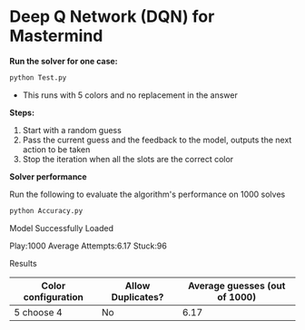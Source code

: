# Deep Q Network (DQN) for Mastermind

**Run the solver for one case:**

```bash
python Test.py
```

- This runs with 5 colors and no replacement in the answer

**Steps:**

1. Start with a random guess
3. Pass the current guess and the feedback to the model, outputs the next action to be taken
4. Stop the iteration when all the slots are the correct color

**Solver performance**

Run the following to evaluate the algorithm's performance on 1000 solves

```bash
python Accuracy.py
```
Model Successfully Loaded

Play:1000 Average Attempts:6.17 Stuck:96

Results


| Color configuration | Allow Duplicates? | Average guesses (out of 1000) |
| ------------------- | ----------------- | ----------------------------- |
| 5 choose 4          | No                | 6.17                         |

